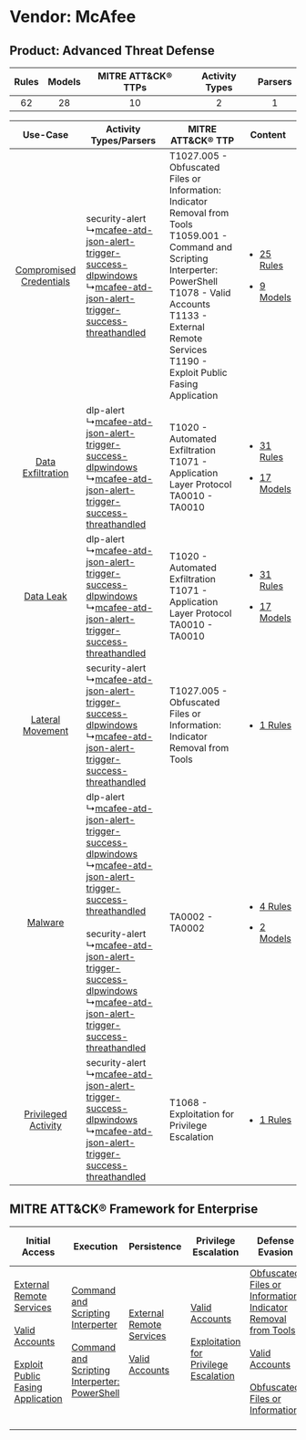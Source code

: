 Vendor: McAfee
==============
Product: Advanced Threat Defense
--------------------------------
| Rules | Models | MITRE ATT&CK® TTPs | Activity Types | Parsers |
|:-----:|:------:|:------------------:|:--------------:|:-------:|
|  62   |   28   |         10         |       2        |    1    |

|    Use-Case    | Activity Types/Parsers    | MITRE ATT&CK® TTP    | Content    |
|:----:| ---- | ---- | ---- |
| [Compromised Credentials](../../../UseCases/uc_compromised_credentials.md) |  security-alert<br> ↳[mcafee-atd-json-alert-trigger-success-dlpwindows](Ps/pC_mcafeeatdjsonalerttriggersuccessdlpwindows.md)<br> ↳[mcafee-atd-json-alert-trigger-success-threathandled](Ps/pC_mcafeeatdjsonalerttriggersuccessthreathandled.md)<br>    | T1027.005 - Obfuscated Files or Information: Indicator Removal from Tools<br>T1059.001 - Command and Scripting Interperter: PowerShell<br>T1078 - Valid Accounts<br>T1133 - External Remote Services<br>T1190 - Exploit Public Fasing Application<br> | [<ul><li>25 Rules</li></ul><ul><li>9 Models</li></ul>](RM/r_m_mcafee_advanced_threat_defense_Compromised_Credentials.md) |
|       [Data Exfiltration](../../../UseCases/uc_data_exfiltration.md)       |  dlp-alert<br> ↳[mcafee-atd-json-alert-trigger-success-dlpwindows](Ps/pC_mcafeeatdjsonalerttriggersuccessdlpwindows.md)<br> ↳[mcafee-atd-json-alert-trigger-success-threathandled](Ps/pC_mcafeeatdjsonalerttriggersuccessthreathandled.md)<br>    | T1020 - Automated Exfiltration<br>T1071 - Application Layer Protocol<br>TA0010 - TA0010<br>    | [<ul><li>31 Rules</li></ul><ul><li>17 Models</li></ul>](RM/r_m_mcafee_advanced_threat_defense_Data_Exfiltration.md)      |
|    [Data Leak](../../../UseCases/uc_data_leak.md)    |  dlp-alert<br> ↳[mcafee-atd-json-alert-trigger-success-dlpwindows](Ps/pC_mcafeeatdjsonalerttriggersuccessdlpwindows.md)<br> ↳[mcafee-atd-json-alert-trigger-success-threathandled](Ps/pC_mcafeeatdjsonalerttriggersuccessthreathandled.md)<br>    | T1020 - Automated Exfiltration<br>T1071 - Application Layer Protocol<br>TA0010 - TA0010<br>    | [<ul><li>31 Rules</li></ul><ul><li>17 Models</li></ul>](RM/r_m_mcafee_advanced_threat_defense_Data_Leak.md)    |
|        [Lateral Movement](../../../UseCases/uc_lateral_movement.md)        |  security-alert<br> ↳[mcafee-atd-json-alert-trigger-success-dlpwindows](Ps/pC_mcafeeatdjsonalerttriggersuccessdlpwindows.md)<br> ↳[mcafee-atd-json-alert-trigger-success-threathandled](Ps/pC_mcafeeatdjsonalerttriggersuccessthreathandled.md)<br>    | T1027.005 - Obfuscated Files or Information: Indicator Removal from Tools<br>    | [<ul><li>1 Rules</li></ul>](RM/r_m_mcafee_advanced_threat_defense_Lateral_Movement.md)    |
|    [Malware](../../../UseCases/uc_malware.md)    |  dlp-alert<br> ↳[mcafee-atd-json-alert-trigger-success-dlpwindows](Ps/pC_mcafeeatdjsonalerttriggersuccessdlpwindows.md)<br> ↳[mcafee-atd-json-alert-trigger-success-threathandled](Ps/pC_mcafeeatdjsonalerttriggersuccessthreathandled.md)<br><br> security-alert<br> ↳[mcafee-atd-json-alert-trigger-success-dlpwindows](Ps/pC_mcafeeatdjsonalerttriggersuccessdlpwindows.md)<br> ↳[mcafee-atd-json-alert-trigger-success-threathandled](Ps/pC_mcafeeatdjsonalerttriggersuccessthreathandled.md)<br> | TA0002 - TA0002<br>    | [<ul><li>4 Rules</li></ul><ul><li>2 Models</li></ul>](RM/r_m_mcafee_advanced_threat_defense_Malware.md)    |
|     [Privileged Activity](../../../UseCases/uc_privileged_activity.md)     |  security-alert<br> ↳[mcafee-atd-json-alert-trigger-success-dlpwindows](Ps/pC_mcafeeatdjsonalerttriggersuccessdlpwindows.md)<br> ↳[mcafee-atd-json-alert-trigger-success-threathandled](Ps/pC_mcafeeatdjsonalerttriggersuccessthreathandled.md)<br>    | T1068 - Exploitation for Privilege Escalation<br>    | [<ul><li>1 Rules</li></ul>](RM/r_m_mcafee_advanced_threat_defense_Privileged_Activity.md)    |

MITRE ATT&CK® Framework for Enterprise
--------------------------------------
| Initial Access                                                                                                                                                                                                                         | Execution                                                                                                                                                                                    | Persistence                                                                                                                                      | Privilege Escalation                                                                                                                                          | Defense Evasion                                                                                                                                                                                                                                                               | Credential Access | Discovery | Lateral Movement | Collection | Command and Control                                                             | Exfiltration                                                                | Impact |
| -------------------------------------------------------------------------------------------------------------------------------------------------------------------------------------------------------------------------------------- | -------------------------------------------------------------------------------------------------------------------------------------------------------------------------------------------- | ------------------------------------------------------------------------------------------------------------------------------------------------ | ------------------------------------------------------------------------------------------------------------------------------------------------------------- | ----------------------------------------------------------------------------------------------------------------------------------------------------------------------------------------------------------------------------------------------------------------------------- | ----------------- | --------- | ---------------- | ---------- | ------------------------------------------------------------------------------- | --------------------------------------------------------------------------- | ------ |
| [External Remote Services](https://attack.mitre.org/techniques/T1133)<br><br>[Valid Accounts](https://attack.mitre.org/techniques/T1078)<br><br>[Exploit Public Fasing Application](https://attack.mitre.org/techniques/T1190)<br><br> | [Command and Scripting Interperter](https://attack.mitre.org/techniques/T1059)<br><br>[Command and Scripting Interperter: PowerShell](https://attack.mitre.org/techniques/T1059/001)<br><br> | [External Remote Services](https://attack.mitre.org/techniques/T1133)<br><br>[Valid Accounts](https://attack.mitre.org/techniques/T1078)<br><br> | [Valid Accounts](https://attack.mitre.org/techniques/T1078)<br><br>[Exploitation for Privilege Escalation](https://attack.mitre.org/techniques/T1068)<br><br> | [Obfuscated Files or Information: Indicator Removal from Tools](https://attack.mitre.org/techniques/T1027/005)<br><br>[Valid Accounts](https://attack.mitre.org/techniques/T1078)<br><br>[Obfuscated Files or Information](https://attack.mitre.org/techniques/T1027)<br><br> |                   |           |                  |            | [Application Layer Protocol](https://attack.mitre.org/techniques/T1071)<br><br> | [Automated Exfiltration](https://attack.mitre.org/techniques/T1020)<br><br> |        |